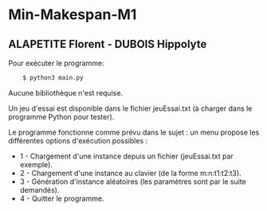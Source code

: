 # Min-Makespan-M1
## ALAPETITE Florent - DUBOIS Hippolyte

Pour exécuter le programme:

```bash
    $ python3 main.py
```

Aucune bibliothèque n'est requise.

Un jeu d'essai est disponible dans le fichier jeuEssai.txt (à charger dans le programme Python pour tester).

Le programme fonctionne comme prévu dans le sujet : un menu propose les différentes options d'exécution possibles :
* 1 - Chargement d'une instance depuis un fichier (jeuEssai.txt par exemple).
* 2 - Chargement d'une instance au clavier (de la forme m:n:t1:t2:t3).
* 3 - Génération d'instance aléatoires (les paramètres sont par le suite demandés).
* 4 - Quitter le programme.